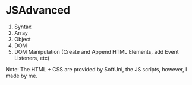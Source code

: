 # JSAdvanced

01. Syntax
02. Array
03. Object
04. DOM
05. DOM Manipulation (Create and Append HTML Elements, add Event Listeners, etc)

Note: The HTML + CSS are provided by SoftUni, the JS scripts, however, I made by me. 
